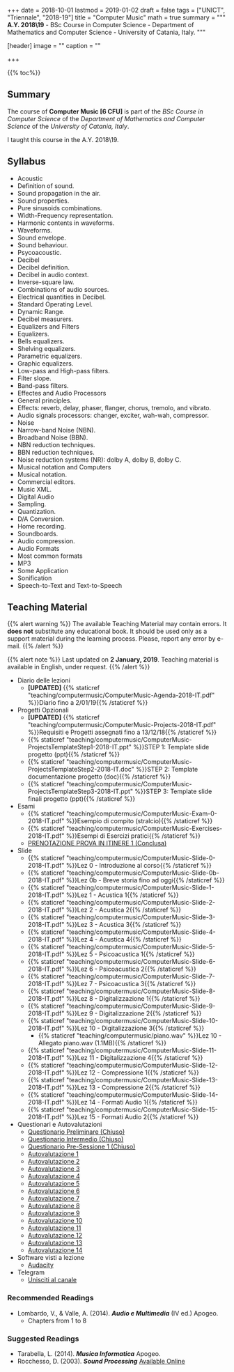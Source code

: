 +++
date = 2018-10-01
lastmod = 2019-01-02
draft = false
tags = ["UNICT", "Triennale", "2018-19"]
title = "Computer Music"
math = true
summary = """
**A.Y. 2018\\19** - BSc Course in Computer Science - Department of Mathematics and Computer Science - University of Catania, Italy.
"""

[header]
image = ""
caption = ""

+++

{{% toc%}}

## Summary

The course of **Computer Music [6 CFU]** is part of the *BSc Course in Computer Science* of the *Department of Mathematics and Computer Science* of the *University of Catania, Italy*.

I taught this course in the A.Y. 2018\\19.

## Syllabus

*	Acoustic 
  * Definition of sound.
  * Sound propagation in the air.
  * Sound properties.
  * Pure sinusoids combinations.
  * Width-Frequency representation.
  * Harmonic contents in waveforms.
  * Waveforms.
  * Sound envelope.
  * Sound behaviour.
  * Psycoacoustic.
*	Decibel 
  * Decibel definition.
  * Decibel in audio context.
  * Inverse-square law.
  * Combinations of audio sources.
  * Electrical quantities in Decibel.
  * Standard Operating Level.
  * Dynamic Range.
  * Decibel measurers.
*	Equalizers and Filters
  * Equalizers.
  * Bells equalizers.
  * Shelving equalizers.
  * Parametric equalizers.
  * Graphic equalizers.
  * Low-pass and High-pass filters.
  * Filter slope.
  * Band-pass filters.
*	Effectes and Audio Processors
  * General principles.
  * Effects: reverb, delay, phaser, flanger, chorus, tremolo, and vibrato.
  * Audio signals processors: changer, exciter, wah-wah, compressor.
*	Noise 
  * Narrow-band Noise (NBN).
  * Broadband Noise (BBN).
  * NBN reduction techniques.
  * BBN reduction techniques.
  * Noise reduction systems (NR): dolby A, dolby B, dolby C.
*	Musical notation and Computers 
  * Musical notation.
  * Commercial editors.
  * Music XML.
*	Digital Audio 
  * Sampling.
  * Quantization.
  * D/A Conversion.
  * Home recording.
  * Soundboards.
  * Audio compression.
*	Audio Formats
  * Most common formats
  * MP3
*	Some Application 
  * Sonification
  * Speech-to-Text and Text-to-Speech 


## Teaching Material

{{% alert warning %}}
The available Teaching Material may contain errors. It **does not** substitute any educational book. It should be used only as a support material during the learning process. Please, report any error by e-mail.
{{% /alert %}}

{{% alert note %}}
Last updated on **2 January, 2019**. Teaching material is available in English, under request.
{{% /alert %}}

* Diario delle lezioni
  * **[UPDATED]** {{% staticref "teaching/computermusic/ComputerMusic-Agenda-2018-IT.pdf" %}}Diario fino a 2/01/19{{% /staticref %}}
* Progetti Opzionali
  * **[UPDATED]** {{% staticref "teaching/computermusic/ComputerMusic-Projects-2018-IT.pdf" %}}Requisiti e Progetti assegnati fino a 13/12/18{{% /staticref %}}
  * {{% staticref "teaching/computermusic/ComputerMusic-ProjectsTemplateStep1-2018-IT.ppt" %}}STEP 1: Template slide progetto (ppt){{% /staticref %}}
  * {{% staticref "teaching/computermusic/ComputerMusic-ProjectsTemplateStep2-2018-IT.doc" %}}STEP 2: Template documentazione progetto (doc){{% /staticref %}}
  * {{% staticref "teaching/computermusic/ComputerMusic-ProjectsTemplateStep3-2018-IT.ppt" %}}STEP 3: Template slide finali progetto (ppt){{% /staticref %}}
* Esami
  * {{% staticref "teaching/computermusic/ComputerMusic-Exam-0-2018-IT.pdf" %}}Esempio di compito (stralcio){{% /staticref %}}
  * {{% staticref "teaching/computermusic/ComputerMusic-Exercises-2018-IT.pdf" %}}Esempi di Esercizi pratici{{% /staticref %}}
  * [PRENOTAZIONE PROVA IN ITINERE 1 (Conclusa)](https://docs.google.com/forms/d/e/1FAIpQLSejuy6rZGfiqPBTJxgemtrR-gP3HCl4znTyn1JE99FdD7EZhA/viewform?usp=sf_link)
* Slide
  * {{% staticref "teaching/computermusic/ComputerMusic-Slide-0-2018-IT.pdf" %}}Lez 0 - Introduzione al corso{{% /staticref %}}
  * {{% staticref "teaching/computermusic/ComputerMusic-Slide-0b-2018-IT.pdf" %}}Lez 0b - Breve storia fino ad oggi{{% /staticref %}}
  * {{% staticref "teaching/computermusic/ComputerMusic-Slide-1-2018-IT.pdf" %}}Lez 1 - Acustica 1{{% /staticref %}}
  * {{% staticref "teaching/computermusic/ComputerMusic-Slide-2-2018-IT.pdf" %}}Lez 2 - Acustica 2{{% /staticref %}}
  * {{% staticref "teaching/computermusic/ComputerMusic-Slide-3-2018-IT.pdf" %}}Lez 3 - Acustica 3{{% /staticref %}}
  * {{% staticref "teaching/computermusic/ComputerMusic-Slide-4-2018-IT.pdf" %}}Lez 4 - Acustica 4{{% /staticref %}}
  * {{% staticref "teaching/computermusic/ComputerMusic-Slide-5-2018-IT.pdf" %}}Lez 5 - Psicoacustica 1{{% /staticref %}}
  * {{% staticref "teaching/computermusic/ComputerMusic-Slide-6-2018-IT.pdf" %}}Lez 6 - Psicoacustica 2{{% /staticref %}}
  * {{% staticref "teaching/computermusic/ComputerMusic-Slide-7-2018-IT.pdf" %}}Lez 7 - Psicoacustica 3{{% /staticref %}}
  * {{% staticref "teaching/computermusic/ComputerMusic-Slide-8-2018-IT.pdf" %}}Lez 8 - Digitalizzazione 1{{% /staticref %}}
  * {{% staticref "teaching/computermusic/ComputerMusic-Slide-9-2018-IT.pdf" %}}Lez 9 - Digitalizzazione 2{{% /staticref %}}
  * {{% staticref "teaching/computermusic/ComputerMusic-Slide-10-2018-IT.pdf" %}}Lez 10 - Digitalizzazione 3{{% /staticref %}}
      * {{% staticref "teaching/computermusic/piano.wav" %}}Lez 10 - Allegato piano.wav (1.1MB){{% /staticref %}}
  * {{% staticref "teaching/computermusic/ComputerMusic-Slide-11-2018-IT.pdf" %}}Lez 11 - Digitalizzazione 4{{% /staticref %}}
  * {{% staticref "teaching/computermusic/ComputerMusic-Slide-12-2018-IT.pdf" %}}Lez 12 - Compressione 1{{% /staticref %}}
  * {{% staticref "teaching/computermusic/ComputerMusic-Slide-13-2018-IT.pdf" %}}Lez 13 - Compressione 2{{% /staticref %}}
  * {{% staticref "teaching/computermusic/ComputerMusic-Slide-14-2018-IT.pdf" %}}Lez 14 - Formati Audio 1{{% /staticref %}}
  * {{% staticref "teaching/computermusic/ComputerMusic-Slide-15-2018-IT.pdf" %}}Lez 15 - Formati Audio 2{{% /staticref %}}
* Questionari e Autovalutazioni
  * [Questionario Preliminare (Chiuso)](https://goo.gl/forms/OWH3weis5k3QeFEn1)
  * [Questionario Intermedio (Chiuso)](https://docs.google.com/forms/d/e/1FAIpQLSfSuWnnCDJvgLjIFaRXdeiVk2Qyqz6x2i3ZcxfADxyASw2Rfg/viewform?usp=sf_link)
  * [Questionario Pre-Sessione 1 (Chiuso)](https://docs.google.com/forms/d/e/1FAIpQLScku7zvPfuNZPBw-Xyh9eH9ChJmMwIf_JXRgZiEIinSFGMYAA/viewform?usp=sf_link)
  * [Autovalutazione 1](https://docs.google.com/forms/d/e/1FAIpQLScbo5AWAQBqyduSNrufYtntJrnN-dMSKDuHCygybcJiull-Yg/viewform?usp=sf_link)
  * [Autovalutazione 2](https://docs.google.com/forms/d/e/1FAIpQLSfeXqrNIHASVKdiPpJORSt9wDg00XiVMgXkZSNJ9Bmi_LiTqA/viewform?usp=sf_link)
  * [Autovalutazione 3](https://docs.google.com/forms/d/e/1FAIpQLSc0-xXW0U0ecclRN5qOj6zXEdLobZSbxECnzEW7XV2NaEq26A/viewform?usp=sf_link)
  * [Autovalutazione 4](https://docs.google.com/forms/d/e/1FAIpQLSfsQen8H3N-UpxYCBP1sOfT2L3XbzxsujpwvCVN6ErNjy2C5g/viewform?usp=sf_link)
  * [Autovalutazione 5](https://docs.google.com/forms/d/e/1FAIpQLScBNhtcvLGQPcS8rRkE5dtJEYAWTvc0ZJXZeWpn0fzAqmnQGw/viewform?usp=sf_link)
  * [Autovalutazione 6](https://docs.google.com/forms/d/e/1FAIpQLSeJC42NNwRhYCR9iSNYhcwbrDpt4aXa3xOe5w-lq-nEK48aKA/viewform?usp=sf_link)
  * [Autovalutazione 7](https://docs.google.com/forms/d/e/1FAIpQLSfjiu7ek8liiqK2qkBgRnP4FlmB2tLXLKgE6zEE974s_icQuw/viewform?usp=sf_link)
  * [Autovalutazione 8](https://docs.google.com/forms/d/e/1FAIpQLSd8DF05EOltQHdx80_URUSd8yAREhYnhu3pcZQCeAZD5FIY2w/viewform?usp=sf_link)
  * [Autovalutazione 9](https://docs.google.com/forms/d/e/1FAIpQLSftZS9f8Mn7LPk-wdo06owSKc93CJBYhuxaJ9MxuSbxhlIw_Q/viewform?usp=sf_link)
  * [Autovalutazione 10](https://docs.google.com/forms/d/e/1FAIpQLSdso6kapN6kwFtNfJVdNj4tLaZU-PuEZefmvbXZuVABKD-3Qw/viewform?usp=sf_link)
  * [Autovalutazione 11](https://docs.google.com/forms/d/e/1FAIpQLScekS3FOM7YcLGUubS6GCp5PjZGM5PcvjDaFOEAFWnE4x3e8Q/viewform?usp=sf_link)
  * [Autovalutazione 12](https://docs.google.com/forms/d/e/1FAIpQLSdlol3eZY2kPa0i-1OQyDOneYtsfkf8WE1YZmPdK52QuXG2MA/viewform?usp=sf_link)
  * [Autovalutazione 13](https://docs.google.com/forms/d/e/1FAIpQLScPgFx9Nfpfimf_5NC3W3bcbTLMK4MID3dixU1hr1RklYSE4g/viewform?usp=sf_link)
  * [Autovalutazione 14](https://docs.google.com/forms/d/e/1FAIpQLScyKaEgAwb_GSzSg7lW_bATUimttnJb3aO3AVc_5j6drjvRug/viewform?usp=sf_link)
* Software visti a lezione
  * [Audacity](https://www.audacityteam.org/)
* Telegram
  * [Unisciti al canale](https://t.me/joinchat/D902yQ-X0HyVY_5JJtWUmA)

### Recommended Readings

* Lombardo, V., & Valle, A. (2014). _**Audio e Multimedia**_ (IV ed.) Apogeo.
  * Chapters from 1 to 8


### Suggested Readings

* Tarabella, L. (2014). _**Musica Informatica**_ Apogeo.
* Rocchesso, D. (2003). _**Sound Processing**_ [Available Online](https://ia600309.us.archive.org/13/items/IntroductionToSoundProcessing/vsp.pdf)